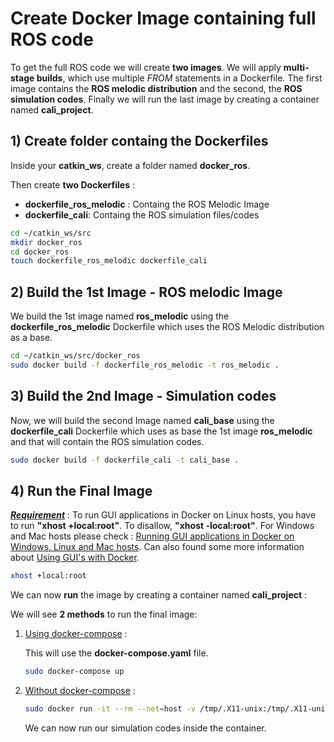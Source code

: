 # Create Docker Image containing full ROS code 

To get the full ROS code we will create <strong>two images</strong>. We will apply <strong>multi-stage builds</strong>, which use multiple <em>FROM</em> statements in a Dockerfile. The first image contains the <strong>ROS melodic distribution</strong> and the second, the <strong>ROS simulation codes</strong>. Finally we will run the last image by creating a container named <strong>cali_project</strong>.

## 1) Create folder containg the Dockerfiles

Inside your <strong>catkin_ws</strong>, create a folder named <strong>docker_ros</strong>.

Then create <strong>two Dockerfiles</strong> :
<ul>
  <li><strong>dockerfile_ros_melodic</strong> : Containg the ROS Melodic Image</li>
  <li><strong>dockerfile_cali</strong>: Containg the ROS simulation files/codes</li>
</ul>

```bash
cd ~/catkin_ws/src
mkdir docker_ros
cd docker_ros
touch dockerfile_ros_melodic dockerfile_cali
```

## 2) Build the 1st Image - ROS melodic Image

We build the 1st image named <strong>ros_melodic</strong> using the <strong>dockerfile_ros_melodic</strong> Dockerfile which uses the ROS Melodic distribution as a base.


```bash
cd ~/catkin_ws/src/docker_ros
sudo docker build -f dockerfile_ros_melodic -t ros_melodic .
```

## 3) Build the 2nd Image - Simulation codes

Now, we will build the second Image named <strong>cali_base</strong> using the <strong>dockerfile_cali</strong> Dockerfile which uses as base the 1st image <strong>ros_melodic</strong> and that will contain the ROS simulation codes.

```bash
sudo docker build -f dockerfile_cali -t cali_base .
```
## 4) Run the Final Image

<u><strong><em>Requirement</em></strong></u> : To run GUI applications in Docker on Linux hosts, you have to run <strong>"xhost +local:root"</strong>. To disallow, <strong>"xhost -local:root"</strong>. For Windows and Mac hosts please check : [Running GUI applications in Docker on Windows, Linux and Mac hosts](https://cuneyt.aliustaoglu.biz/en/running-gui-applications-in-docker-on-windows-linux-mac-hosts/). Can also found some more information about [Using GUI's with Docker](http://wiki.ros.org/docker/Tutorials/GUI).


```bash
xhost +local:root
```


We can now <strong>run</strong> the image by creating a container named <strong>cali_project</strong> :

We will see <strong>2 methods</strong> to run the final image:

1) <u>Using docker-compose</u> :

    This will use the <strong>docker-compose.yaml</strong> file.

    ```bash
    sudo docker-compose up
    ```

2) <u>Without docker-compose</u> :


    ```bash
    sudo docker run -it --rm --net=host -v /tmp/.X11-unix:/tmp/.X11-unix:rw --name=cali_project --privileged -e DISPLAY -e QT_X11_NO_MITSHM=1 cali_base:latest bash
    ```

    We can now run our simulation codes inside the container.








